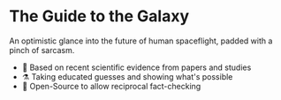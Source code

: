 # The Guide to the Galaxy
An optimistic glance into the future of human spaceflight, padded with a pinch of sarcasm.

- 📑 Based on recent scientific evidence from papers and studies
- ⚗️ Taking educated guesses and showing what's possible
- 👥 Open-Source to allow reciprocal fact-checking
